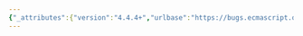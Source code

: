 ```yaml
---
{"_attributes":{"version":"4.4.4+","urlbase":"https://bugs.ecmascript.org/","maintainer":"dherman@mozilla.com"},"bug":{"bug_id":2004,"creation_ts":"2013-09-30 16:40:00 -0700","short_desc":"Numbering glitches in rev 19","delta_ts":"2013-10-29 09:45:55 -0700","product":"Draft for 6th Edition","component":"editorial issue","version":"Rev 17: August 23, 2013 Draft","rep_platform":"All","op_sys":"All","bug_status":"RESOLVED","resolution":"FIXED","priority":"Normal","bug_severity":"enhancement","everconfirmed":true,"reporter":{"uid":"jorendorff","name":"Jason Orendorff"},"assigned_to":{"uid":"allen","name":"Allen Wirfs-Brock"},"long_desc":[{"commentid":5734,"comment_count":0,"who":{"uid":"jorendorff","name":"Jason Orendorff"},"bug_when":"2013-09-30 16:40:10 -0700","thetext":"- In 11.8.5.3 Static Semantics: FlagText, the list starts with step 2.\n\n- In 13.2.1.2, production \"BindingIdentifier : yield\", the list starts with step 2.\n\n- In 13.11.5 Runtime Semantics: CaseBlockEvaluation, production \"CaseBlock : { CaseClauses_opt DefaultClause CaseClauses_opt }\", under step 6.b.i, two substeps have the number 2.\n\n- In the same algorithm, after step 6, the 7th-13th steps are numbered 2-8.\n\n- In 19.1.3.8 Object.getOwnPropertySymbols ( O ), the list starts with step 2.\n\n- In 19.1.3.16.1 MixinProperties( target, source ), after step 7.d.iv, the fifth step is numbered \"ii.\"\n\n- In the same algorithm, after step 7, the 8th and 9th steps are numbered 6. and 7. (Also there is a typo in that 8th step: \"pendngException\".)"},{"commentid":5790,"comment_count":1,"who":{"uid":"allen","name":"Allen Wirfs-Brock"},"bug_when":"2013-10-01 17:21:52 -0700","thetext":"fixed in rev20 editor's draft"},{"commentid":6113,"comment_count":2,"who":{"uid":"allen","name":"Allen Wirfs-Brock"},"bug_when":"2013-10-29 09:45:55 -0700","thetext":"fixed in rev20 draft, Oct. 28, 2013"}]}}
---
```

